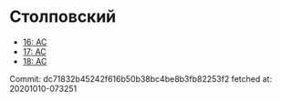 # Столповский
- [16: AC](16.md)
- [17: AC](17.md)
- [18: AC](18.md)

Commit: dc71832b45242f616b50b38bc4be8b3fb82253f2
 fetched at: 20201010-073251
